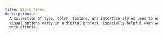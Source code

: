 ```yaml
---
title: Style Tiles
description: >-
  A collection of type, color, texture, and interface styles used to explore
  visual options early in a digital project. Especially helpful when working
  with clients.
---
```


